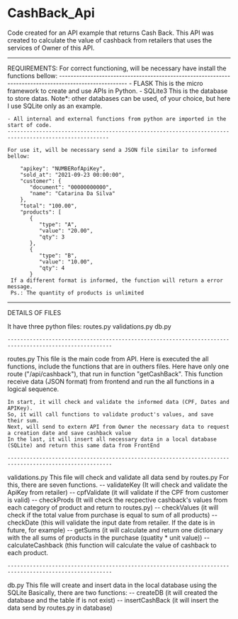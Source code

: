 # CashBack_Api
Code created for an API example that returns Cash Back.
This API was created to calculate the value of cashback from retailers that uses the services of Owner of this API.

_________________________________
REQUIREMENTS:
    For correct functioning, will be necessary have install the functions bellow:
    ------------------------------------------------------------------------------------------------------
    - FLASK 
        This is the micro framework to create and use APIs in Python.
    - SQLite3
        This is the database to store datas.
        Note*: other databases can be used, of your choice, but here I use SQLite only as an example.
        
    - All internal and external functions from python are imported in the start of code.
    ------------------------------------------------------------------------------------------------------
    
    For use it, will be necessary send a JSON file similar to informed bellow:
        
        "apikey": "NUMBERofApiKey",
        "sold_at": "2021-09-23 00:00:00",
        "customer": {
           "document": "00000000000",
           "name": "Catarina Da Silva"
        },
        "total": "100.00",
        "products": [
           {
              "type": "A",
              "value": "20.00",
              "qty": 3
           },
           {
              "type": "B",
              "value": "10.00",
              "qty": 4
           }
     If a different format is informed, the function will return a error message.
     Ps.: The quantity of products is unlimited
_________________________________

DETAILS OF FILES

It have three python files:
    routes.py
    validations.py
    db.py
    
    -------------------------------------------------------------------------------------------------------
routes.py
    This file is the main code from API. Here is executed the all functions, include the functions that are in outhers files.
    Here have only one route ("/api/cashback"), that run in function "getCashBack".
    This function receive data (JSON format) from frontend and run the all functions in a logical sequence.
     
    In start, it will check and validate the informed data (CPF, Dates and APIKey).
    So, it will call functions to validate product's values, and save their sum.
    Next, will send to extern API from Owner the necessary data to request a creation date and save cashback value
    In the last, it will insert all necessary data in a local database (SQLite) and return this same data from FrontEnd
    
    -------------------------------------------------------------------------------------------------------
    
validations.py
    This file will check and validate all data send by routes.py
    For this, there are seven functions.
        -- validateKey (It will check and validate the ApiKey from retailer)
        -- cpfValidate (it will validate if the CPF from customer is valid)
        -- checkProds (It will check the recpective cashback's values from each category of product and return to routes.py)
        -- checkValues (it will check if the total value from purchase is equal to sum of all products)
        -- checkDate (this will validate the input date from retailer. If the date is in future, for example)
        -- getSums (it will calculate and return one dictionary with the all sums of products in the purchase (quatity * unit value))
        -- calculateCashback (this function will calculate the value of cashback to each product.
 
    -------------------------------------------------------------------------------------------------------
 db.py
    This file will create and insert data in the local database using the SQLite
    Basically, there are two functions:
        -- createDB (it will created the database and the table if is not exist)
        -- insertCashBack (it will insert the data send by routes.py in database)
        
        
    
    
    

